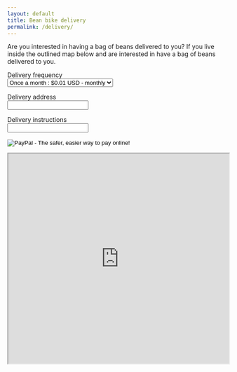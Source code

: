```yaml
---
layout: default
title: Bean bike delivery
permalink: /delivery/
---
```


<div class="left-col">
<p>Are you interested in having a bag of beans delivered to you?
If you live inside the outlined map below and are interested in have a bag of beans delivered to you.</p>
<form action="https://www.paypal.com/cgi-bin/webscr" method="post" target="_top">
<input type="hidden" name="cmd" value="_s-xclick">
<input type="hidden" name="hosted_button_id" value="9GD7MYC6Z2328">

<p><input type="hidden" name="on0" value="Delivery frequency"><label>Delivery frequency</label><br>
<select name="os0">
	<option value="Once a month">Once a month : $0.01 USD - monthly</option>
	<option value="Once a week">Once a week : $0.02 USD - monthly</option>
</select></p>

<p><input type="hidden" name="on1" value="Delivery address"><label>Delivery address</label><br>
<input type="text" name="os1" maxlength="200">
</p>
<p><input type="hidden" name="on2" value="Delivery instructions"><label>Delivery instructions</label><br>
<input type="text" name="os2" maxlength="200"></p>

<input type="hidden" name="currency_code" value="USD">
<input type="image" src="https://www.paypalobjects.com/en_US/i/btn/btn_subscribeCC_LG.gif" border="0" name="submit" alt="PayPal - The safer, easier way to pay online!">
<img alt="" border="0" src="https://www.paypalobjects.com/en_US/i/scr/pixel.gif" width="1" height="1">
</form>
</div>
<div class="right-col">
<iframe src="https://www.google.com/maps/d/u/0/embed?mid=1jW9T0U-rSZxXECOrUZFvv9yBsaM" width="100%" height="480"></iframe>
</div>
